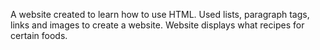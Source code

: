 A website created to learn how to use HTML.
Used lists, paragraph tags, links and images to create a website.
Website displays what recipes for certain foods.